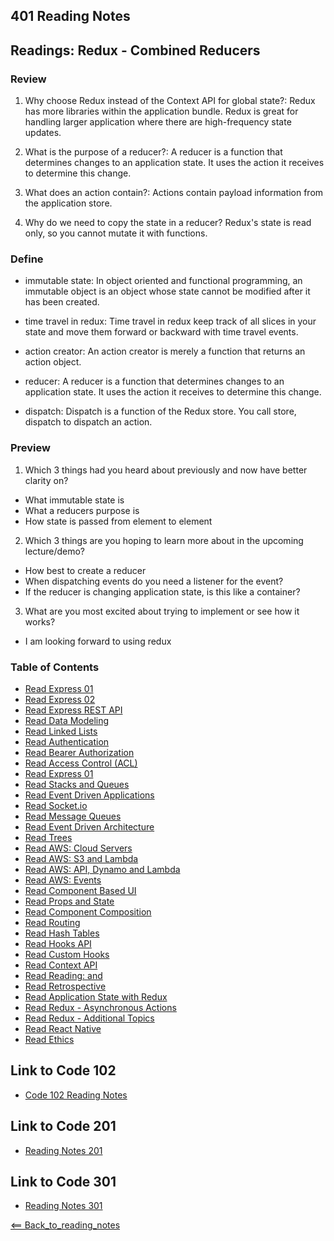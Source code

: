 ## 401 Reading Notes

## Readings: Redux - Combined Reducers

### Review

1. Why choose Redux instead of the Context API for global state?: Redux has more libraries within the application bundle. Redux is great for handling larger application where there are high-frequency state updates.

2. What is the purpose of a reducer?: A reducer is a function that determines changes to an application state. It uses the action it receives to determine this change.

3. What does an action contain?: Actions contain payload information from the application store. 

4. Why do we need to copy the state in a reducer? Redux's state is read only, so you cannot mutate it with functions. 

### Define

- immutable state: In object oriented and functional programming, an immutable object is an object whose state cannot be modified after it has been created.

- time travel in redux: Time travel in redux keep track of all slices in your state and move them forward or backward with time travel events. 

- action creator: An action creator is merely a function that returns an action object.

- reducer: A reducer is a function that determines changes to an application state. It uses the action it receives to determine this change.

- dispatch: Dispatch is a function of the Redux store. You call store, dispatch to dispatch an action. 

### Preview

1. Which 3 things had you heard about previously and now have better clarity on?

- What immutable state is
- What a reducers purpose is
- How state is passed from element to element

2. Which 3 things are you hoping to learn more about in the upcoming lecture/demo?

- How best to create a reducer
- When dispatching events do you need a listener for the event?
- If the reducer is changing application state, is this like a container?

3. What are you most excited about trying to implement or see how it works?

- I am looking forward to using redux 

### Table of Contents

- [Read Express 01](01_Reading.md)
- [Read Express 02](02_Reading.md)
- [Read Express REST API](03_Reading.md)
- [Read Data Modeling](04_Reading.md)
- [Read Linked Lists](05_Reading.md)
- [Read Authentication](06_Reading.md)
- [Read Bearer Authorization](07_Reading.md)
- [Read Access Control (ACL)](08_Reading.md)
- [Read Express 01](09_Reading.md)
- [Read Stacks and Queues](10_Reading.md)
- [Read Event Driven Applications](11_Reading.md)
- [Read Socket.io](12_Reading.md)
- [Read Message Queues](13_Reading.md)
- [Read Event Driven Architecture](14_Reading.md)
- [Read Trees](15_Reading.md)
- [Read AWS: Cloud Servers](16_Reading.md)
- [Read AWS: S3 and Lambda](17_Reading.md)
- [Read AWS: API, Dynamo and Lambda](18_Reading.md)
- [Read AWS: Events](19_Reading.md)
- [Read Component Based UI](26_Reading.md)
- [Read Props and State](27_Reading.md)
- [Read Component Composition](28_Reading.md)
- [Read Routing](29_Reading.md)
- [Read Hash Tables](30_Reading.md)
- [Read Hooks API](31_Reading.md)
- [Read Custom Hooks](32_Reading.md)
- [Read Context API](33_Reading.md)
- [Read Reading: <Login /> and <Auth />](34_Reading.md)
- [Read Retrospective](35_Reading.md)
- [Read Application State with Redux](36_Reading.md)
- [Read Redux - Asynchronous Actions](38_Reading.md)
- [Read Redux - Additional Topics](39_Reading.md)
- [Read React Native](41_Reading.md)
- [Read Ethics](42_Reading.md)

## Link to Code 102

- [Code 102 Reading Notes](https://jtaisey389.github.io/reading-notes/)

## Link to Code 201

- [Reading Notes 201](https://jtaisey389.github.io/reading-notes201.md/)

## Link to Code 301

- [Reading Notes 301](jtaisey389.github.io/reading-notes301.md/)

[<== Back_to_reading_notes](jtaisey389.github.io/401_readingnotes.md/)
